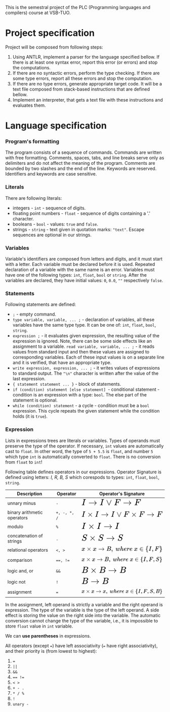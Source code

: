 This is the semestral project of the PLC (Programming languages and compilers) course at VSB-TUO.

# Project specification
Project will be composed from following steps:

1. Using ANTLR, implement a parser for the language specified bellow. If there is at least one syntax error, report this error (or errors) and stop the computations.
2. If there are no syntactic errors, perform the type checking. If there are some type errors, report all these errors and stop the computation.
3. If there are no type errors, generate appropriate target code. It will be a text file composed from stack-based instructions that are defined bellow.
4. Implement an interpreter, that gets a text file with these instructions and evaluates them.

# Language specification
### Program's formatting
The program consists of a sequence of commands. Commands are written with free formatting. Comments, spaces, tabs, and line breaks serve only as delimiters and do not affect the meaning of the program. Comments are bounded by two slashes and the end of the line. Keywords are reserved. Identifiers and keywords are case sensitive.

### Literals
There are following literals:

- integers - `int` - sequence of digits.
- floating point numbers - `float` - sequence of digits containing a '.' character.
- booleans - `bool` - values: `true` and `false`.
- strings - `string` - text given in quotation marks: `"text"`. Escape sequences are optional in our strings.

### Variables
Variable's identifiers are composed from letters and digits, and it must start with a letter. Each variable must be declared before it is used. Repeated declaration of a variable with the same name is an error. Variables must have one of the following types: `int`, `float`, `bool` or `string`. After the variables are declared, they have initial values: `0`, `0.0`, `""` respectively `false`.

### Statements
Following statements are defined:

- `;` - empty command.
- `type variable, variable, ... ;` - declaration of variables, all these variables have the same type type. It can be one of: `int`, `float`, `bool`, `string`.
- `expression ;` - it evaluates given expression, the resulting value of the expression is ignored. Note, there can be some side effects like an assignment to a variable.
`read variable, variable, ... ;` - it reads values ​​from standard input and then these values are assigned to corresponding variables. Each of these input values is on a separate line and it is verified, that have an appropriate type.
- `write expression, expression, ... ;` - it writes values of expressions to standard output. The `"\n"` character is written after the value of the last expression.
- `{ statement statement ... }` - block of statements.
- `if (condition) statement [else statement] `- conditional statement - condition is an expression with a type: `bool`. The else part of the statement is optional.
- `while (condition) statement` - a cycle - condition must be a `bool` expression. This cycle repeats the given statement while the condition holds (it is `true`).

### Expression
Lists in expressions trees are literals or variables. Types of operands must preserve the type of the operator. If necessary, `int` values are automatically cast to `float`. In other word, the type of `5 + 5.5` is `float`, and number `5` which type `int` is automatically converted to `float`. There is no conversion from `float` to `int`!

Following table defines operators in our expressions. Operator Signature is defined using letters: *I, R, B, S* which corespods to types: `int`, `float`, `bool`, `string`.

| Description | Operator | Operator's Signature |
| ----------- | ----------- | ----------- |
| unnary minus | `-` | ![unary minus](signatures/unary_minus.svg) |
| binary arithmetic operators | `+, -, *, /` | ![binary arithmetic operators](signatures/binary%20arithmetic%20operators.svg)|
| modulo | `%` | ![modulo](signatures/modulo.svg)
| concatenation of strings | `.` | ![concatenation of strings](signatures/concatenation%20of%20strings.svg)
| relational operators | `<, >` | ![relational operators](signatures/relational%20operators.svg)
| comparison | `==, !=` | ![relational operators](signatures/comparison.svg)
| logic and, or | `&&` | ![logic and, or](signatures/logic%20and,%20or.svg)
| logic not | `!` | ![logic not](signatures/logic%20not.svg)
| assignment | `=` | ![assignment](signatures/assignment.svg)

In the assignment, left operand is strictly a variable and the right operand is expression. The type of the variable is the type of the left operand. A side effect is storing the value on the right side into the variable. The automatic conversion cannot change the type of the variable, i.e., it is impossible to store `float` value in `int` variable.

We can **use parentheses** in expressions.

All operators (except `=`) have left associativity (`=` have right associativity), and their priority is (from lowest to highest):
1. `=`
2. `||`
3. `&&`
4. `== !=`
5. `< >`
6. `+ - .`
7. `* / %`
7. `!`
9. `unary -`
